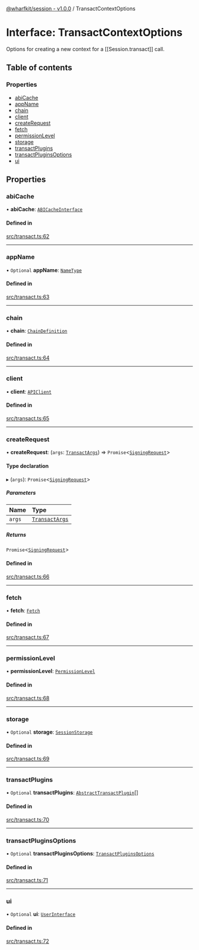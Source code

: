 [@wharfkit/session - v1.0.0](/docs/testREADME.md) / TransactContextOptions

# Interface: TransactContextOptions

Options for creating a new context for a [[Session.transact]] call.

## Table of contents

### Properties

- [abiCache](/docs/testinterfaces/TransactContextOptions.md#abicache)
- [appName](/docs/testinterfaces/TransactContextOptions.md#appname)
- [chain](/docs/testinterfaces/TransactContextOptions.md#chain)
- [client](/docs/testinterfaces/TransactContextOptions.md#client)
- [createRequest](/docs/testinterfaces/TransactContextOptions.md#createrequest)
- [fetch](/docs/testinterfaces/TransactContextOptions.md#fetch)
- [permissionLevel](/docs/testinterfaces/TransactContextOptions.md#permissionlevel)
- [storage](/docs/testinterfaces/TransactContextOptions.md#storage)
- [transactPlugins](/docs/testinterfaces/TransactContextOptions.md#transactplugins)
- [transactPluginsOptions](/docs/testinterfaces/TransactContextOptions.md#transactpluginsoptions)
- [ui](/docs/testinterfaces/TransactContextOptions.md#ui)

## Properties

### abiCache

• **abiCache**: [`ABICacheInterface`](/docs/testinterfaces/ABICacheInterface.md)

#### Defined in

[src/transact.ts:62](https://github.com/wharfkit/session/blob/3f0b05c/src/transact.ts#L62)

___

### appName

• `Optional` **appName**: [`NameType`](/docs/testREADME.md#nametype)

#### Defined in

[src/transact.ts:63](https://github.com/wharfkit/session/blob/3f0b05c/src/transact.ts#L63)

___

### chain

• **chain**: [`ChainDefinition`](/docs/testclasses/ChainDefinition.md)

#### Defined in

[src/transact.ts:64](https://github.com/wharfkit/session/blob/3f0b05c/src/transact.ts#L64)

___

### client

• **client**: [`APIClient`](/docs/testclasses/APIClient.md)

#### Defined in

[src/transact.ts:65](https://github.com/wharfkit/session/blob/3f0b05c/src/transact.ts#L65)

___

### createRequest

• **createRequest**: (`args`: [`TransactArgs`](/docs/testinterfaces/TransactArgs.md)) => `Promise`<[`SigningRequest`](/docs/testclasses/SigningRequest.md)\>

#### Type declaration

▸ (`args`): `Promise`<[`SigningRequest`](/docs/testclasses/SigningRequest.md)\>

##### Parameters

| Name | Type |
| :------ | :------ |
| `args` | [`TransactArgs`](/docs/testinterfaces/TransactArgs.md) |

##### Returns

`Promise`<[`SigningRequest`](/docs/testclasses/SigningRequest.md)\>

#### Defined in

[src/transact.ts:66](https://github.com/wharfkit/session/blob/3f0b05c/src/transact.ts#L66)

___

### fetch

• **fetch**: [`Fetch`](/docs/testREADME.md#fetch)

#### Defined in

[src/transact.ts:67](https://github.com/wharfkit/session/blob/3f0b05c/src/transact.ts#L67)

___

### permissionLevel

• **permissionLevel**: [`PermissionLevel`](/docs/testclasses/PermissionLevel.md)

#### Defined in

[src/transact.ts:68](https://github.com/wharfkit/session/blob/3f0b05c/src/transact.ts#L68)

___

### storage

• `Optional` **storage**: [`SessionStorage`](/docs/testinterfaces/SessionStorage.md)

#### Defined in

[src/transact.ts:69](https://github.com/wharfkit/session/blob/3f0b05c/src/transact.ts#L69)

___

### transactPlugins

• `Optional` **transactPlugins**: [`AbstractTransactPlugin`](/docs/testclasses/AbstractTransactPlugin.md)[]

#### Defined in

[src/transact.ts:70](https://github.com/wharfkit/session/blob/3f0b05c/src/transact.ts#L70)

___

### transactPluginsOptions

• `Optional` **transactPluginsOptions**: [`TransactPluginsOptions`](/docs/testREADME.md#transactpluginsoptions)

#### Defined in

[src/transact.ts:71](https://github.com/wharfkit/session/blob/3f0b05c/src/transact.ts#L71)

___

### ui

• `Optional` **ui**: [`UserInterface`](/docs/testinterfaces/UserInterface.md)

#### Defined in

[src/transact.ts:72](https://github.com/wharfkit/session/blob/3f0b05c/src/transact.ts#L72)
